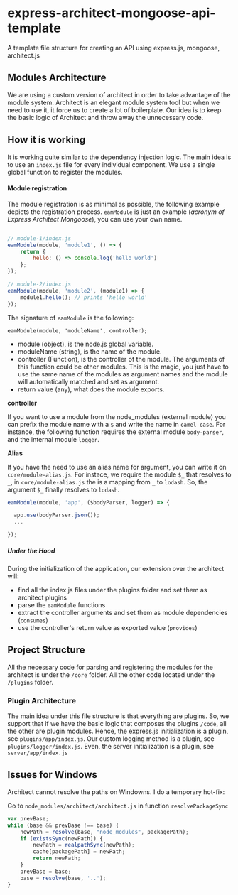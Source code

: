 # express-architect-mongoose-api-template

A template file structure for creating an API using express.js, mongoose, architect.js

## Modules Architecture

We are using a custom version of architect in order to take advantage of the module system. Architect is an elegant module system tool but when we need to use it, it force us to create a lot of boilerplate. Our idea is to keep the basic logic of Architect and throw away the unnecessary code.

## How it is working

It is working quite similar to the dependency injection logic. The main idea is to use an `index.js` file for every individual component. We use a single global function to register the modules.

#### Module registration

The module registration is as minimal as possible, the following example depicts the registration process. `eamModule` is just an example (*acronym of Express Architect Mongoose*), you can use your own name.

```Javascript

// module-1/index.js
eamModule(module, 'module1', () => {
    return {
        hello: () => console.log('hello world')
    };
});

// module-2/index.js
eamModule(module, 'module2', (module1) => {
    module1.hello(); // prints 'hello world'
});

```

The signature of `eamModule` is the following:

`eamModule(module, 'moduleName', controller);`

* module (object), is the node.js global variable.
* moduleName (string), is the name of the module.
* controller (Function), is the controller of the module. The arguments of this function could be other modules. This is the magic, you just have to use the same name of the modules as argument names and the module will automatically matched and set as argument.
* return value (any), what does the module exports. 

**controller**

If you want to use a module from the node_modules (external module) you can prefix the module 
name with a `$` and write the name in `camel case`.
For instance, the following function requires the external module `body-parser`, 
and the internal module `logger`.

**Alias**

If you have the need to use an alias name for argument, you can write it on `core/module-alias.js`. 
For instace, we require the module `$_` that resolves to `_`, in `core/module-alias.js` the is a mapping from `_` to `lodash`.
So, the argument `$_` finally resolves to `lodash`.

```Javascript
eamModule(module, 'app', ($bodyParser, logger) => {

  app.use(bodyParser.json());
  ...

});
```

##### Under the Hood

During the initialization of the application, our extension over the architect will:

* find all the index.js files under the plugins folder and set them as architect plugins
* parse the `eamModule` functions
* extract the controller arguments and set them as module dependencies (`consumes`)
* use the controller's return value as exported value (`provides`)

## Project Structure

All the necessary code for parsing and registering the modules for the architect is under the `/core` folder.
All the other code located under the `/plugins` folder.

### Plugin Architecture

The main idea under this file structure is that everything are plugins. So, we support that if we have the basic logic that composes the plugins `/code`, all the other are plugin modules. 
Hence, the express.js initialization is a plugin, see `plugins/app/index.js`.
Our custom logging method is a plugin, see `plugins/logger/index.js`. 
Even, the server initialization is a plugin, see `server/app/index.js`

## Issues for Windows

Architect cannot resolve the paths on Windowns. I do a temporary hot-fix:

Go to `node_modules/architect/architect.js`
in function `resolvePackageSync`

```Javascript
var prevBase;
while (base && prevBase !== base) {
    newPath = resolve(base, "node_modules", packagePath);
    if (existsSync(newPath)) {
        newPath = realpathSync(newPath);
        cache[packagePath] = newPath;
        return newPath;
    }
    prevBase = base;
    base = resolve(base, '..');
}
``` 